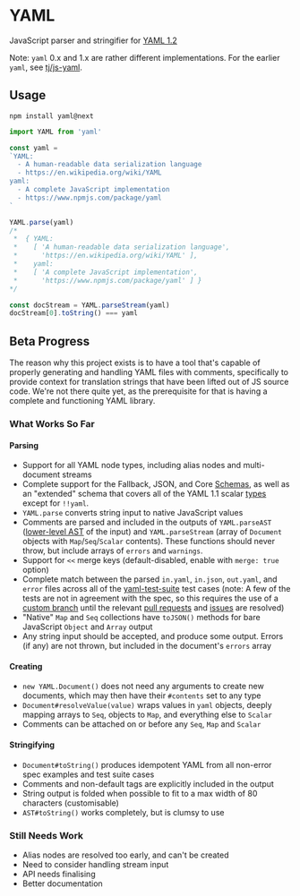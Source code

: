 # YAML

JavaScript parser and stringifier for [YAML 1.2](http://yaml.org/)

Note: `yaml` 0.x and 1.x are rather different implementations. For the earlier `yaml`, see [tj/js-yaml](https://github.com/tj/js-yaml).


## Usage

```
npm install yaml@next
```

```js
import YAML from 'yaml'

const yaml =
`YAML:
  - A human-readable data serialization language
  - https://en.wikipedia.org/wiki/YAML
yaml:
  - A complete JavaScript implementation
  - https://www.npmjs.com/package/yaml
`

YAML.parse(yaml)
/*
 *  { YAML:
 *    [ 'A human-readable data serialization language',
 *      'https://en.wikipedia.org/wiki/YAML' ],
 *    yaml:
 *    [ 'A complete JavaScript implementation',
 *      'https://www.npmjs.com/package/yaml' ] }
*/

const docStream = YAML.parseStream(yaml)
docStream[0].toString() === yaml
```


## Beta Progress

The reason why this project exists is to have a tool that's capable of properly generating and handling YAML files with comments, specifically to provide context for translation strings that have been lifted out of JS source code. We're not there quite yet, as the prerequisite for that is having a complete and functioning YAML library.


### What Works So Far

#### Parsing
- Support for all YAML node types, including alias nodes and multi-document streams
- Complete support for the Fallback, JSON, and Core [Schemas], as well as an "extended" schema that covers all of the YAML 1.1 scalar [types] except for `!!yaml`.
- `YAML.parse` converts string input to native JavaScript values
- Comments are parsed and included in the outputs of `YAML.parseAST` ([lower-level AST] of the input) and `YAML.parseStream` (array of `Document` objects with `Map`/`Seq`/`Scalar` contents). These functions should never throw, but include arrays of `errors` and `warnings`.
- Support for `<<` merge keys (default-disabled, enable with `merge: true` option)
- Complete match between the parsed `in.yaml`, `in.json`, `out.yaml`, and `error` files across all of the [yaml-test-suite] test cases (note: A few of the tests are not in agreement with the spec, so this requires the use of a [custom branch] until the relevant [pull requests] and [issues] are resolved)
- "Native" `Map` and `Seq` collections have `toJSON()` methods for bare JavaScript `Object` and `Array` output
- Any string input should be accepted, and produce some output. Errors (if any) are not thrown, but included in the document's `errors` array

[Schemas]: http://www.yaml.org/spec/1.2/spec.html#Schema
[types]: http://yaml.org/type/
[yaml-test-suite]: https://github.com/yaml/yaml-test-suite
[custom branch]: https://github.com/eemeli/yaml-test-suite/tree/fixed-data
[pull requests]: https://github.com/yaml/yaml-test-suite/pulls/eemeli
[issues]: https://github.com/yaml/yaml-test-suite/issues/created_by/eemeli
[lower-level AST]: src/ast/README.md

#### Creating
- `new YAML.Document()` does not need any arguments to create new documents, which may then have their `#contents` set to any type
- `Document#resolveValue(value)` wraps values in `yaml` objects, deeply mapping arrays to `Seq`, objects to `Map`, and everything else to `Scalar`
- Comments can be attached on or before any `Seq`, `Map` and `Scalar`

#### Stringifying
- `Document#toString()` produces idempotent YAML from all non-error spec examples and test suite cases
- Comments and non-default tags are explicitly included in the output
- String output is folded when possible to fit to a max width of 80 characters (customisable)
- `AST#toString()` works completely, but is clumsy to use


### Still Needs Work
- Alias nodes are resolved too early, and can't be created
- Need to consider handling stream input
- API needs finalising
- Better documentation

